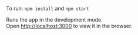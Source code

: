 To run: `npm install` and `npm start`

Runs the app in the development mode.<br>
Open [http://localhost:3000](http://localhost:3000) to view it in the browser.
